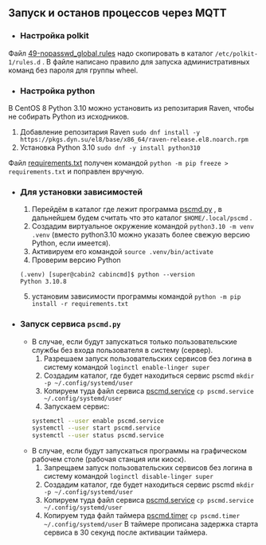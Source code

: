 ## Запуск и останов процессов через MQTT

- ### Настройка polkit
Файл [49-nopasswd_global.rules](49-nopasswd_global.rules) надо скопировать в каталог `/etc/polkit-1/rules.d` . В файле написано правило для запуска административных команд без пароля для группы wheel.

- ### Настройка python
В CentOS 8 Python 3.10 можно установить из репозитария Raven, чтобы не собирать Python из исходников. 

1. Добавление репозитария Raven `sudo dnf install -y https://pkgs.dyn.su/el8/base/x86_64/raven-release.el8.noarch.rpm`
2. Установка Python 3.10 `sudo dnf -y install python310`

Файл [requirements.txt](requirements.txt) получен командой `python -m pip freeze > requirements.txt` и поправлен вручную.

- ### Для установки зависимостей

    1. Перейдём в каталог где лежит программа [pscmd.py](pscmd.py) , в дальнейшем будем считать что это каталог `$HOME/.local/pscmd` .
    2. Создадим виртуальное окружение командой `python3.10 -m venv .venv` (вместо python3.10 можно указать более свежую версию Python, если имеется).
    3. Активируем его командой `source .venv/bin/activate`
    4. Проверим версию Python
    ```
    (.venv) [super@cabin2 cabincmd]$ python --version
    Python 3.10.8
    ```
    5. установим зависимости программы командой `python -m pip install -r requirements.txt`

- ### Запуск сервиса `pscmd.py`
    * В случае, если будут запускаться только пользовательские службы без входа пользователя в систему (сервер).
        1. Разрешаем запуск пользовательских сервисов без логина в систему командой `loginctl enable-linger super`
        2. Создадим каталог, где будет находиться сервис pscmd `mkdir -p ~/.config/systemd/user`
        3. Копируем туда файл сервиса [pscmd.service](pscmd.service) `cp pscmd.service ~/.config/systemd/user`
        4. Запускаем сервис:
        ```bash
        systemctl --user enable pscmd.service
        systemctl --user start pscmd.service
        systemctl --user status pscmd.service
        ```
    * В случае, если будут запускаться программы на графическом рабочем столе (рабочая станция или киоск).
        1. Запрещаем запуск пользовательских сервисов без логина в систему командой `loginctl disable-linger super`
        2. Создадим каталог, где будет находиться сервис pscmd `mkdir -p ~/.config/systemd/user`
        3. Копируем туда файл сервиса [pscmd.service](pscmd.service) `cp pscmd.service ~/.config/systemd/user`
        4. Копируем туда файл таймера [pscmd.timer](pscmd.timer) `cp pscmd.timer ~/.config/systemd/user` 
        В таймере прописана задержка старта сервиса в 30 секунд после активации таймера.
